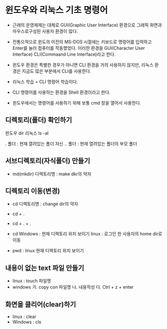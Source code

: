 # 윈도우와 리눅스 기초 명령어
* 근래의 운영체제는 대체로 GUI(Graphic User Interface) 환경으로 그래픽 화면과 
  마우스로구성된 사용자 환경이 많다.

* 전통으적으로 윈도의 이전의 MS-DOS 시절에는 키보드로 명령어를 입력하고 Enter를 
  눌러 컴퓨터를 작동했었다. 이러한 환경을 GUI(Character User Interface) CLI(Commaand Line Interface)라고 한다.

* 윈도우 환경은 특별한 경우가 아니면 CLI 환경을 거의 사용하지 않지만, 
리눅스 환경은 지금도 많은 부분에서 CLI를 사용한다.

* 리눅스 학습  = CLI 명령어 학습이다.

* CLI 명령어를 사용하는 환경을 Shell 환경이라고 한다.

* 윈도우에서는 명령어를 사용하기 위해 보통 cmd 창을 열어서 사용한다.


##  디렉토리(폴더) 확인하기

윈도우 dir
리눅스 ls -al

. 폴더 : 현재 열려있는 폴더 자신
.. 폴더 :  현재 열려있는 폴더의 부모 폴더

## 서브디렉토리(자식폴더) 만들기
* md(mkdir) 디렉토리명 : make dkr의 약자

## 디렉토리 이동(변경)
* cd 디렉토리명 : change dir의 약자

* cd + .
* cd + . + .

* cd
 Windows : 현재 디렉토리 위치 보이기
 linux : 로그인 한 사용자의 home dir로 이동

 * pwd : linux 현재 디렉토리 위치 보이기 

## 내용이 없는 text 파일 만들기
* linux : touch 파일명
* windows
  가. copy con 파일명
  나. 내용작성
  다. Ctrl + z + enter

## 화면을 클리어(clear)하기
* linux : clear
* Windows : cls